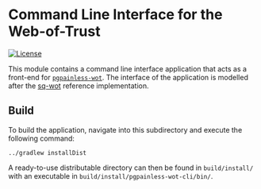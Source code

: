 <!--
SPDX-FileCopyrightText: 2023 Paul Schaub <info@pgpainless.org>

SPDX-License-Identifier: Apache-2.0
-->

# Command Line Interface for the Web-of-Trust

[![License](https://img.shields.io/badge/License-Apache%202.0-blue.svg)](https://opensource.org/licenses/Apache-2.0)

This module contains a command line interface application that acts as a front-end for
[`pgpainless-wot`](../pgpainless-wot).
The interface of the application is modelled after the [sq-wot](https://gitlab.com/sequoia-pgp/sequoia-wot/)
reference implementation.

## Build

To build the application, navigate into this subdirectory and execute the following command:
```shell
../gradlew installDist
```

A ready-to-use distributable directory can then be found in `build/install/` with an executable in `build/install/pgpainless-wot-cli/bin/`.